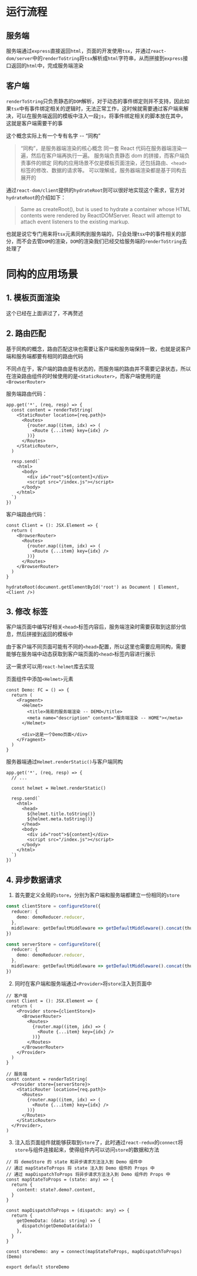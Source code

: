 # 运行流程

## 服务端

服务端通过`express`直接返回`html`，页面的开发使用`tsx`，并通过`react-dom/server`中的`renderToString`将`tsx`解析成`html`字符串，从而拼接到`express`接口返回的`html`中，完成服务端渲染

## 客户端

`renderToString`只负责静态的`DOM`解析，对于动态的事件绑定则并不支持，因此如果`tsx`中有事件绑定相关的逻辑时，无法正常工作，这时候就需要通过客户端来解决，可以在服务端返回的模板中注入一段`js`，将事件绑定相关的脚本放在其中，这就是客户端需要干的事

这个概念实际上有一个专有名字 -- “同构”

> “同构”，是服务器端渲染的核心概念
> 同一套 React 代码在服务器端渲染一遍，然后在客户端再执行一遍。
> 服务端负责静态 dom 的拼接，而客户端负责事件的绑定
> 同构的应用场景不仅是模板页面渲染，还包括路由、`<head>` 标签的修改、数据的请求等。
> 可以理解成，服务器端渲染都是基于同构去展开的

通过`react-dom/client`提供的`hydrateRoot`则可以很好地实现这个需求，官方对`hydrateRoot`的介绍如下：

> Same as createRoot(), but is used to hydrate a container whose HTML contents were rendered by ReactDOMServer. React will attempt to attach event listeners to the existing markup.

也就是说它专门用来将`tsx`元素同构到服务端的，只会处理`tsx`中的事件相关的部分，而不会去管`DOM`的渲染，`DOM`的渲染我们已经交给服务端的`renderToString`去处理了

# 同构的应用场景

## 1. 模板页面渲染

这个已经在上面讲过了，不再赘述

## 2. 路由匹配

基于同构的概念，路由匹配这块也需要让客户端和服务端保持一致，也就是说客户端和服务端都要有相同的路由代码

不同点在于，客户端的路由是有状态的，而服务端的路由并不需要记录状态，所以在渲染路由组件的时候使用的是`<StaticRouter>`，而客户端使用的是`<BrowserRouter>`

服务端路由代码：

```tsx
app.get('*', (req, resp) => {
  const content = renderToString(
    <StaticRouter location={req.path}>
      <Routes>
        {router.map((item, idx) => (
          <Route {...item} key={idx} />
        ))}
      </Routes>
    </StaticRouter>,
  )

  resp.send(`
    <html>
      <body>
        <div id="root">${content}</div>
        <script src="/index.js"></script>
      </body>
    </html>
  `)
})
```

客户端路由代码：

```tsx
const Client = (): JSX.Element => {
  return (
    <BrowserRouter>
      <Routes>
        {router.map((item, idx) => (
          <Route {...item} key={idx} />
        ))}
      </Routes>
    </BrowserRouter>
  )
}

hydrateRoot(document.getElementById('root') as Document | Element, <Client />)
```

## 3. 修改 <head> 标签

客户端页面中编写好相关`<head>`标签内容后，服务端渲染时需要获取到这部分信息，然后拼接到返回的模板中

由于客户端不同页面可能有不同的`<head>`配置，所以这里也需要应用同构，需要能够在服务端中动态获取到客户端页面的`<head>`标签内容进行展示

这一需求可以用`react-helmet`库去实现

页面组件中添加`<Helmet>`元素

```tsx
const Demo: FC = () => {
  return (
    <Fragment>
      <Helmet>
        <title>简易的服务端渲染 -- DEMO</title>
        <meta name="description" content="服务端渲染 -- HOME"></meta>
      </Helmet>

      <div>这是一个Demo页面</div>
    </Fragment>
  )
}
```

服务器端通过`Helmet.renderStatic()`与客户端同构

```tsx
app.get('*', (req, resp) => {
  // ...

  const helmet = Helmet.renderStatic()

  resp.send(`
    <html>
      <head>
        ${helmet.title.toString()}
        ${helmet.meta.toString()}
      </head>
      <body>
        <div id="root">${content}</div>
        <script src="/index.js"></script>
      </body>
    </html>
  `)
})
```

## 4. 异步数据请求

1. 首先要定义全局的`store`，分别为客户端和服务端都建立一份相同的`store`

```ts
const clientStore = configureStore({
  reducer: {
    demo: demoReducer.reducer,
  },
  middleware: getDefaultMiddleware => getDefaultMiddleware().concat(thunk),
})

const serverStore = configureStore({
  reducer: {
    demo: demoReducer.reducer,
  },
  middleware: getDefaultMiddleware => getDefaultMiddleware().concat(thunk),
})
```

2. 同时在客户端和服务端通过`<Provider>`将`store`注入到页面中

```tsx
// 客户端
const Client = (): JSX.Element => {
  return (
    <Provider store={clientStore}>
      <BrowserRouter>
        <Routes>
          {router.map((item, idx) => (
            <Route {...item} key={idx} />
          ))}
        </Routes>
      </BrowserRouter>
    </Provider>
  )
}

// 服务端
const content = renderToString(
  <Provider store={serverStore}>
    <StaticRouter location={req.path}>
      <Routes>
        {router.map((item, idx) => (
          <Route {...item} key={idx} />
        ))}
      </Routes>
    </StaticRouter>
  </Provider>,
)
```

3. 注入后页面组件就能够获取到`store`了，此时通过`react-redux`的`connect`将`store`与组件连接起来，使得组件内可以访问`store`的数据和方法

```tsx
// 将 demoStore 的 state 和异步请求方法注入到 Demo 组件中
// 通过 mapStateToProps 将 state 注入到 Demo 组件的 Props 中
// 通过 mapDispatchToProps 将异步请求方法注入到 Demo 组件的 Props 中
const mapStateToProps = (state: any) => {
  return {
    content: state?.demo?.content,
  }
}

const mapDispatchToProps = (dispatch: any) => {
  return {
    getDemoData: (data: string) => {
      dispatch(getDemoData(data))
    },
  }
}

const storeDemo: any = connect(mapStateToProps, mapDispatchToProps)(Demo)

export default storeDemo
```
